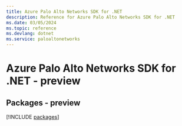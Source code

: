 ```yaml
---
title: Azure Palo Alto Networks SDK for .NET
description: Reference for Azure Palo Alto Networks SDK for .NET
ms.date: 03/05/2024
ms.topic: reference
ms.devlang: dotnet
ms.service: paloaltonetworks
---
```

# Azure Palo Alto Networks SDK for .NET - preview
## Packages - preview
[!INCLUDE [packages](palo-alto-networks-index.md)]